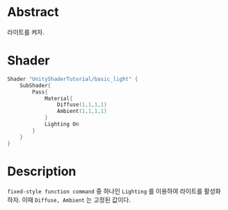 # Abstract

라이트를 켜자.

# Shader

```c
Shader "UnityShaderTutorial/basic_light" {
	SubShader{
		Pass{
			Material{
				Diffuse(1,1,1,1)
				Ambient(1,1,1,1)
			}
			Lighting On
		}
	}
}
```

# Description

`fixed-style function command` 중 하나인 `Lighting`  를 이용하여 라이트를 활성화 하자. 이때 `Diffuse, Ambient` 는 고정된 값이다.